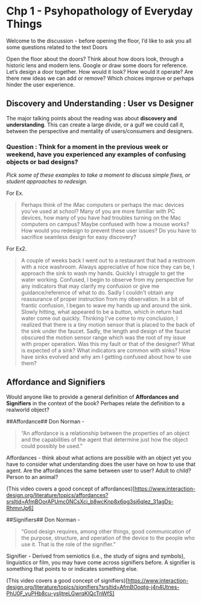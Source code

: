 # Chp 1 - Psyhopathology of Everyday Things

Welcome to the discussion - before opening the floor, I’d like to ask you all some questions related to the text
Doors

Open the floor about the doors? Think about how doors look, through a historic lens and modern lens. Google or draw some doors for reference.
Let’s design a door together. How would it look? How would it operate? Are there new ideas we can add or remove? Which choices improve or perhaps hinder the user experience.  

## Discovery and Understanding : User vs Designer
The major talking points about the reading was about **discovery and understanding**. This can create a large divide, or a gulf we could call it, between the perspective and mentality of users/consumers and designers. 

### Question : Think for a moment in the previous week or weekend, have you experienced any examples of confusing objects or bad designs? 

*Pick some of these examples to take a moment to discuss simple fixes, or student approaches to redesign.*

For Ex.
> Perhaps think of the iMac computers or perhaps the mac devices you’ve used at school? Many of you are more familiar with PC devices, how many of you have had troubles turning on the Mac computers on campus? Maybe confused with how a mouse works? How would you redesign to prevent these user issues? Do you have to sacrifice seamless design for easy discovery?

For Ex2.
> A couple of weeks back I went out to a restaurant that had a restroom with a nice washroom. Always appreciative of how nice they can be, I approach the sink to wash my hands. Quickly I struggle to get the water working. Confused, I begin to observe from my perspective for any indicators that may clarify my confusion or give me guidance/reference of what to do. Sadly I couldn't obtain any reassurance of proper instruction from my observation. In a bit of frantic confusion, I began to wave my hands up and around the sink. Slowly hitting, what appeared to be a button, which in return had water come out quickly. Thinking I've come to my conclusion, I realized that there is a tiny motion sensor that is placed to the back of the sink under the faucet. Sadly, the length and design of the faucet obscured the motion sensor range which was the root of my issue with proper operation. Was this my fault or that of the designer? What is expected of a sink? What indicators are common with sinks? How have sinks evolved and why am I getting confused about how to use them?


 
## Affordance and Signifiers 
Would anyone like to provide a general definition of **Affordances and Signifiers** in the context of the book? Perhapes relate the definition to a realworld object? 

##Affordance##
Don Norman - 
> “An affordance is a relationship between the properties of an object and the capabilities of the agent that determine just how the object could possibly be used.”

Affordances - think about what actions are possible with an object yet you have to consider what understanding does the user have on how to use that agent. Are the affordances the same between user to user? Adult to child? Person to an animal?

(This video covers a good concept of affordances)[https://www.interaction-design.org/literature/topics/affordances?srsltid=AfmBOorAPUmc0NCsXcj_b8wcKnp8x6pg3sj6qlez_31agDs-RhmvrJp6] 

##Signifiers##
Don Norman - 
> “Good design requires, among other things, good communication of the purpose, structure, and operation of the device to the people who use it. That is the role of the signifier.”

Signifier - Derived from semiotics (i.e., the study of signs and symbols), linguistics or film, you may have come across signifiers before. A signifier is something that points to or indicates something else. 

(This video covers a good concept of signifiers)[https://www.interaction-design.org/literature/topics/signifiers?srsltid=AfmBOoqtg-j4n4Utnes-PhU0F_yuPHb8cu-ysljtreLGwrqKlQcTnWfS]

